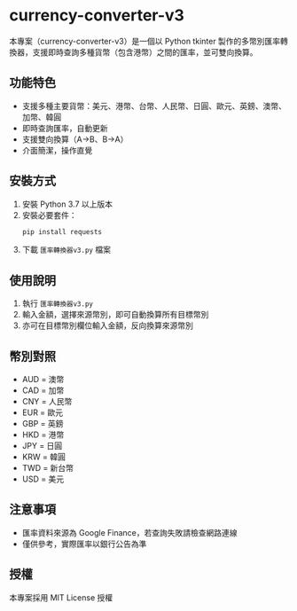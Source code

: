 # currency-converter-v3

本專案（currency-converter-v3）是一個以 Python tkinter 製作的多幣別匯率轉換器，支援即時查詢多種貨幣（包含港幣）之間的匯率，並可雙向換算。

## 功能特色
- 支援多種主要貨幣：美元、港幣、台幣、人民幣、日圓、歐元、英鎊、澳幣、加幣、韓圓
- 即時查詢匯率，自動更新
- 支援雙向換算（A→B、B→A）
- 介面簡潔，操作直覺

## 安裝方式
1. 安裝 Python 3.7 以上版本
2. 安裝必要套件：
   ```bash
   pip install requests
   ```
3. 下載 `匯率轉換器v3.py` 檔案

## 使用說明
1. 執行 `匯率轉換器v3.py`
2. 輸入金額，選擇來源幣別，即可自動換算所有目標幣別
3. 亦可在目標幣別欄位輸入金額，反向換算來源幣別

## 幣別對照
- AUD = 澳幣
- CAD = 加幣
- CNY = 人民幣
- EUR = 歐元
- GBP = 英鎊
- HKD = 港幣
- JPY = 日圓
- KRW = 韓圓
- TWD = 新台幣
- USD = 美元

## 注意事項
- 匯率資料來源為 Google Finance，若查詢失敗請檢查網路連線
- 僅供參考，實際匯率以銀行公告為準

## 授權
本專案採用 MIT License 授權 
